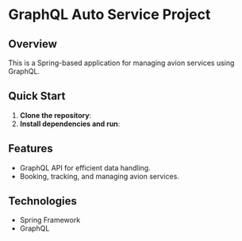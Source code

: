 # GraphQL Auto Service Project

## Overview
This is a Spring-based application for managing avion services using GraphQL.

## Quick Start
1. **Clone the repository**:
2. **Install dependencies and run**:

## Features
- GraphQL API for efficient data handling.
- Booking, tracking, and managing avion services.

## Technologies
- Spring Framework
- GraphQL


